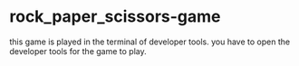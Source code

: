 # rock_paper_scissors-game

this game is played in the terminal of developer tools. you have to open the developer tools for the game to play.